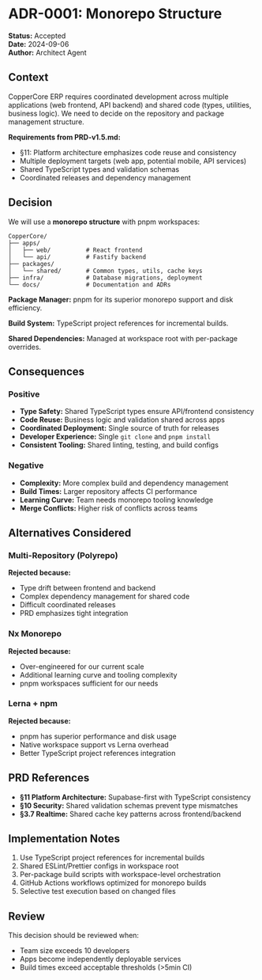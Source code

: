 # ADR-0001: Monorepo Structure

**Status:** Accepted  
**Date:** 2024-09-06  
**Author:** Architect Agent

## Context

CopperCore ERP requires coordinated development across multiple applications (web frontend, API backend) and shared code (types, utilities, business logic). We need to decide on the repository and package management structure.

**Requirements from PRD-v1.5.md:**
- §11: Platform architecture emphasizes code reuse and consistency
- Multiple deployment targets (web app, potential mobile, API services)
- Shared TypeScript types and validation schemas
- Coordinated releases and dependency management

## Decision

We will use a **monorepo structure** with pnpm workspaces:

```
CopperCore/
├── apps/
│   ├── web/          # React frontend
│   └── api/          # Fastify backend  
├── packages/
│   └── shared/       # Common types, utils, cache keys
├── infra/            # Database migrations, deployment
└── docs/             # Documentation and ADRs
```

**Package Manager:** pnpm for its superior monorepo support and disk efficiency.

**Build System:** TypeScript project references for incremental builds.

**Shared Dependencies:** Managed at workspace root with per-package overrides.

## Consequences

### Positive
- **Type Safety:** Shared TypeScript types ensure API/frontend consistency
- **Code Reuse:** Business logic and validation shared across apps
- **Coordinated Deployment:** Single source of truth for releases
- **Developer Experience:** Single `git clone` and `pnpm install`
- **Consistent Tooling:** Shared linting, testing, and build configs

### Negative  
- **Complexity:** More complex build and dependency management
- **Build Times:** Larger repository affects CI performance
- **Learning Curve:** Team needs monorepo tooling knowledge
- **Merge Conflicts:** Higher risk of conflicts across teams

## Alternatives Considered

### Multi-Repository (Polyrepo)
**Rejected because:**
- Type drift between frontend and backend
- Complex dependency management for shared code
- Difficult coordinated releases
- PRD emphasizes tight integration

### Nx Monorepo
**Rejected because:**
- Over-engineered for our current scale
- Additional learning curve and tooling complexity  
- pnpm workspaces sufficient for our needs

### Lerna + npm
**Rejected because:**
- pnpm has superior performance and disk usage
- Native workspace support vs Lerna overhead
- Better TypeScript project references integration

## PRD References

- **§11 Platform Architecture:** Supabase-first with TypeScript consistency
- **§10 Security:** Shared validation schemas prevent type mismatches
- **§3.7 Realtime:** Shared cache key patterns across frontend/backend

## Implementation Notes

1. Use TypeScript project references for incremental builds
2. Shared ESLint/Prettier configs in workspace root
3. Per-package build scripts with workspace-level orchestration  
4. GitHub Actions workflows optimized for monorepo builds
5. Selective test execution based on changed files

## Review

This decision should be reviewed when:
- Team size exceeds 10 developers
- Apps become independently deployable services
- Build times exceed acceptable thresholds (>5min CI)